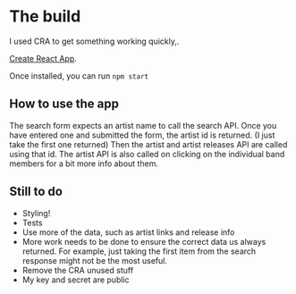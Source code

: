 # The build

I used CRA to get something working quickly,.

[Create React App](https://github.com/facebook/create-react-app).

Once installed, you can run `npm start`

## How to use the app

The search form expects an artist name to call the search API. Once you have entered one and submitted the form, the artist id is returned. (I just take the first one returned)
Then the artist and artist releases API are called using that id.
The artist API is also called on clicking on the individual band members for a bit more info about them.

## Still to do

- Styling!
- Tests
- Use more of the data, such as artist links and release info
- More work needs to be done to ensure the correct data us always returned. For example, just taking the first item from the search response might not be the most useful.
- Remove the CRA unused stuff
- My key and secret are public
